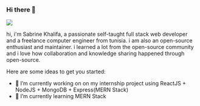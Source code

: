 ### Hi there 👋 

<img src="https://user-images.githubusercontent.com/92189945/174441687-531d6ef7-3367-46c4-aa9a-5d9c83b61644.png" />


hi, i'm Sabrine Khalifa, a passionate self-taught full stack web developer and a freelance computer engineer from tunisia.
i am also an open-source enthusiast and maintainer. i learned a lot from the open-source community and i love how collaboration and knowledge sharing happened through open-source.

Here are some ideas to get you started:

- 🔭 I’m currently working on on my internship project using ReactJS + NodeJS + MongoDB + Express(MERN Stack)
- 🌱 I’m currently learning MERN Stack


